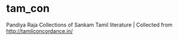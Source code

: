 # tam_con
Pandiya Raja Collections of Sankam Tamil literature | Collected from http://tamilconcordance.in/
